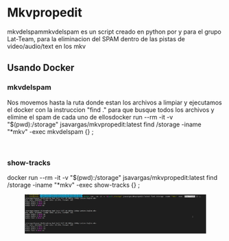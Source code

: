 # Mkvpropedit

mkvdelspammkvdelspam es un script creado en python por y para el grupo Lat-Team, para la eliminacion del SPAM dentro de las pistas de video/audio/text en los mkv

## Usando Docker <a href="#usando-docker" id="usando-docker"></a>

### mkvdelspam <a href="#mkvdelspam" id="mkvdelspam"></a>

Nos movemos hasta la ruta donde estan los archivos a limpiar y ejecutamos el docker con la instruccion "find ." para que busque todos los archivos y elimine el spam de cada uno de ellosdocker run --rm -it -v "$(pwd):/storage" jsavargas/mkvpropedit:latest find /storage -iname "\*mkv" -exec mkvdelspam {} ;

<figure><img src="https://files.gitbook.com/v0/b/gitbook-x-prod.appspot.com/o/spaces%2Fi1EvSMy6gwKQw1k9sI54%2Fuploads%2FgE9CvGZKrjOSzBhpaHrn%2Fimage.png?alt=media&#x26;token=a0bc8c93-0f79-4bd8-b394-b31e8cc227b1" alt=""><figcaption></figcaption></figure>

### show-tracks <a href="#show-tracks" id="show-tracks"></a>

​docker run --rm -it -v "$(pwd):/storage" jsavargas/mkvpropedit:latest find /storage -iname "\*mkv" -exec show-tracks {} ;

<figure><img src="../.gitbook/assets/image.png" alt=""><figcaption></figcaption></figure>
